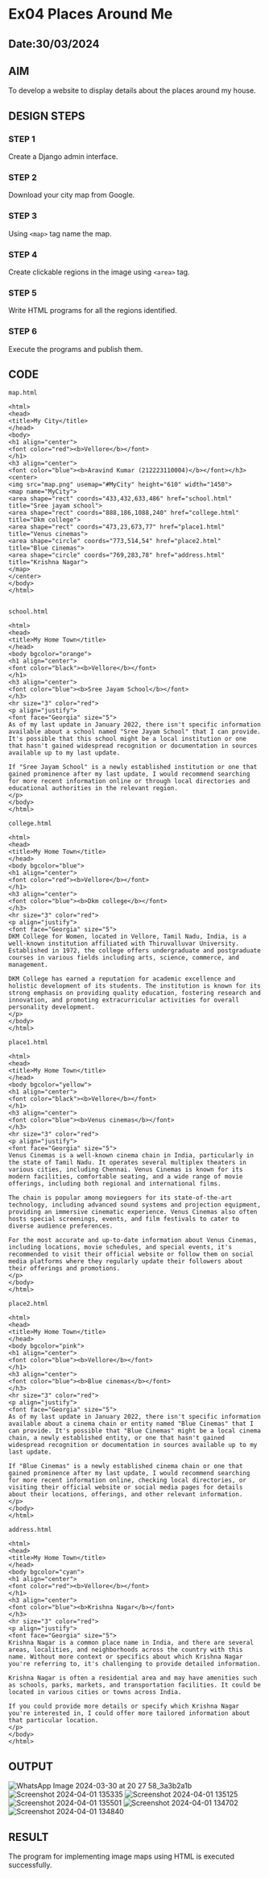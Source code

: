 # Ex04 Places Around Me
## Date:30/03/2024

## AIM
To develop a website to display details about the places around my house.

## DESIGN STEPS

### STEP 1
Create a Django admin interface.

### STEP 2
Download your city map from Google.

### STEP 3
Using ```<map>``` tag name the map.

### STEP 4
Create clickable regions in the image using ```<area>``` tag.

### STEP 5
Write HTML programs for all the regions identified.

### STEP 6
Execute the programs and publish them.

## CODE
```
map.html

<html>
<head>
<title>My City</title>
</head>
<body>
<h1 align="center">
<font color="red"><b>Vellore</b></font>
</h1>
<h3 align="center">
<font color="blue"><b>Aravind Kumar (212223110004)</b></font></h3>
<center>
<img src="map.png" usemap="#MyCity" height="610" width="1450">
<map name="MyCity">
<area shape="rect" coords="433,432,633,486" href="school.html" title="Sree jayam school">
<area shape="rect" coords="888,186,1088,240" href="college.html" title="Dkm college">
<area shape="rect" coords="473,23,673,77" href="place1.html" title="Venus cinemas">
<area shape="circle" coords="773,514,54" href="place2.html" title="Blue cinemas">
<area shape="circle" coords="769,283,78" href="address.html" title="Krishna Nagar">
</map>
</center>
</body>
</html>


school.html

<html>
<head>
<title>My Home Town</title>
</head>
<body bgcolor="orange">
<h1 align="center">
<font color="black"><b>Vellore</b></font>
</h1>
<h3 align="center">
<font color="blue"><b>Sree Jayam School</b></font>
</h3>
<hr size="3" color="red">
<p align="justify">
<font face="Georgia" size="5">
As of my last update in January 2022, there isn't specific information available about a school named "Sree Jayam School" that I can provide. It's possible that this school might be a local institution or one that hasn't gained widespread recognition or documentation in sources available up to my last update.

If "Sree Jayam School" is a newly established institution or one that gained prominence after my last update, I would recommend searching for more recent information online or through local directories and educational authorities in the relevant region.
</p>
</body>
</html>

college.html

<html>
<head>
<title>My Home Town</title>
</head>
<body bgcolor="blue">
<h1 align="center">
<font color="red"><b>Vellore</b></font>
</h1>
<h3 align="center">
<font color="blue"><b>Dkm college</b></font>
</h3>
<hr size="3" color="red">
<p align="justify">
<font face="Georgia" size="5">
DKM College for Women, located in Vellore, Tamil Nadu, India, is a well-known institution affiliated with Thiruvalluvar University. Established in 1972, the college offers undergraduate and postgraduate courses in various fields including arts, science, commerce, and management.

DKM College has earned a reputation for academic excellence and holistic development of its students. The institution is known for its strong emphasis on providing quality education, fostering research and innovation, and promoting extracurricular activities for overall personality development.
</p>
</body>
</html>

place1.html

<html>
<head>
<title>My Home Town</title>
</head>
<body bgcolor="yellow">
<h1 align="center">
<font color="black"><b>Vellore</b></font>
</h1>
<h3 align="center">
<font color="blue"><b>Venus cinemas</b></font>
</h3>
<hr size="3" color="red">
<p align="justify">
<font face="Georgia" size="5">
Venus Cinemas is a well-known cinema chain in India, particularly in the state of Tamil Nadu. It operates several multiplex theaters in various cities, including Chennai. Venus Cinemas is known for its modern facilities, comfortable seating, and a wide range of movie offerings, including both regional and international films.

The chain is popular among moviegoers for its state-of-the-art technology, including advanced sound systems and projection equipment, providing an immersive cinematic experience. Venus Cinemas also often hosts special screenings, events, and film festivals to cater to diverse audience preferences.

For the most accurate and up-to-date information about Venus Cinemas, including locations, movie schedules, and special events, it's recommended to visit their official website or follow them on social media platforms where they regularly update their followers about their offerings and promotions.
</p>
</body>
</html>

place2.html

<html>
<head>
<title>My Home Town</title>
</head>
<body bgcolor="pink">
<h1 align="center">
<font color="blue"><b>Vellore</b></font>
</h1>
<h3 align="center">
<font color="blue"><b>Blue cinemas</b></font>
</h3>
<hr size="3" color="red">
<p align="justify">
<font face="Georgia" size="5">
As of my last update in January 2022, there isn't specific information available about a cinema chain or entity named "Blue Cinemas" that I can provide. It's possible that "Blue Cinemas" might be a local cinema chain, a newly established entity, or one that hasn't gained widespread recognition or documentation in sources available up to my last update.

If "Blue Cinemas" is a newly established cinema chain or one that gained prominence after my last update, I would recommend searching for more recent information online, checking local directories, or visiting their official website or social media pages for details about their locations, offerings, and other relevant information.
</p>
</body>
</html>

address.html

<html>
<head>
<title>My Home Town</title>
</head>
<body bgcolor="cyan">
<h1 align="center">
<font color="red"><b>Vellore</b></font>
</h1>
<h3 align="center">
<font color="blue"><b>Krishna Nagar</b></font>
</h3>
<hr size="3" color="red">
<p align="justify">
<font face="Georgia" size="5">
Krishna Nagar is a common place name in India, and there are several areas, localities, and neighborhoods across the country with this name. Without more context or specifics about which Krishna Nagar you're referring to, it's challenging to provide detailed information.

Krishna Nagar is often a residential area and may have amenities such as schools, parks, markets, and transportation facilities. It could be located in various cities or towns across India.

If you could provide more details or specify which Krishna Nagar you're interested in, I could offer more tailored information about that particular location.
</p>
</body>
</html>
```
## OUTPUT
![WhatsApp Image 2024-03-30 at 20 27 58_3a3b2a1b](https://github.com/aravindkumar23004721/NearMe/assets/148962674/cd851a44-de6d-4b90-8066-b7d61a59d8bd)
![Screenshot 2024-04-01 135335](https://github.com/aravindkumar23004721/NearMe/assets/148962674/4aa2684c-7af6-4794-8def-c39a91254965)
![Screenshot 2024-04-01 135125](https://github.com/aravindkumar23004721/NearMe/assets/148962674/ffb519ec-b6cf-4f7a-9142-4ec804c1ec5b)
![Screenshot 2024-04-01 135501](https://github.com/aravindkumar23004721/NearMe/assets/148962674/f4512347-58a4-4300-8289-010c3b167a3d)
![Screenshot 2024-04-01 134702](https://github.com/aravindkumar23004721/NearMe/assets/148962674/ca56cfec-f49d-4f0a-b765-dc079e3ad17d)
![Screenshot 2024-04-01 134840](https://github.com/aravindkumar23004721/NearMe/assets/148962674/c3f36300-af19-4278-9c7d-008592051648)

## RESULT
The program for implementing image maps using HTML is executed successfully.

